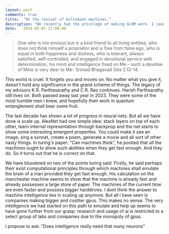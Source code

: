 ```yaml
---
layout: post
comments: true
title:  "On the revival of boltzmann machines."
description: "We recently had the privilege of making GLOM work. I cannot reveal much until manuscript is finished under review. This post is on the revival of boltzmann machines."
date:   2024-05-07 11:00:00
---
```

> One who is not envious but is a kind friend to all living entities, who does not think himself a proprietor and is free from false ego, who is equal in both happiness and distress, who is tolerant, always satisfied, self-controlled, and engaged in devotional service with determination, his mind and intelligence fixed on Me – such a devotee of Mine is very dear to Me- Srimad Bhagavad Gita 2.13-14.

This world is cruel. It forgets you and moves on. No matter what you give it, doesn't hold any significance in the grand scheme of things. The legacy of my advisors K.R. Parthasarathy and C.R. Rao continues. Harish Parthsarathy still lives on. Both passed away last year in 2023. They were some of the most humble men i knew, and hopefully their work in quantum entanglement shall bear some fruit. 

The last decade has shown a lot of progress in neural nets. But all we have done is scale up. AlexNet had one simple idea: stack layers on top of each other, learn internal representation through backprop and the net starts to show some interesting emergent properties. You could make it see an image, sing a sonnet, create a poem, generate a movie and all sort of other nasty things. In turing's paper: "Can machines think", he posited that all the machines ought to show such abilities when they get fast enough. And they do. So it turns out that he is correct on that. 

We have blundered on two of the points turing said. Firstly, he said perhaps their exist computational principles through which machines shall emulate the brain of a man provided they get fast enough. His calculation on the manchester machine seems to show that the machine is already fast and already possesses a large store of paper. The machines of the current time are even faster and possess bigger harddrives. I dont think the answer to machine intelligence lies in scaling up anymore. But all i have seen is companies making bigger  and costlier gpus. This makes no sense. The very intelligence we had started on this path to emulate and help up seems to have gone further from our grasp: research and usage of ai is restricted to a select group of labs and companies due to the monopoly of gpus. 

I propose to ask: "Does intelligence really need that many neurons"